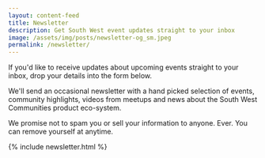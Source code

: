 ```yaml
---
layout: content-feed
title: Newsletter
description: Get South West event updates straight to your inbox
image: /assets/img/posts/newsletter-og_sm.jpeg
permalink: /newsletter/
---
```

<div class="container">
  <div class="page-content">
  <p>If you'd like to receive updates about upcoming events straight to your inbox, drop your details into the form below.</p>
  <p>We'll send an occasional newsletter with a hand picked selection of events, community highlights, videos from meetups and news about the South West Communities product eco-system.</p>
  <p>We promise not to spam you or sell your information to anyone. Ever. You can remove yourself at anytime.</p>
  {% include newsletter.html %}
</div>
</div>
